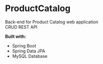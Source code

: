 # ProductCatalog
Back-end for Product Catalog web application<br>
CRUD REST API
<p>
<b>Built with:</b>
<ul>
  <li>Spring Boot</li>
  <li>Spring Data JPA</li>
  <li>MySQL Database</li>
</ul>
</p>
